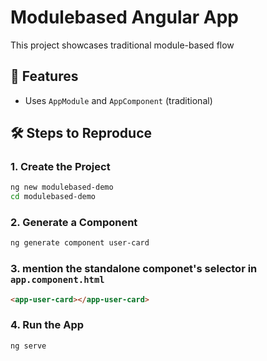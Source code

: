# Modulebased Angular App

This project showcases traditional module-based flow

## 🚀 Features

- Uses `AppModule` and `AppComponent` (traditional)

## 🛠️ Steps to Reproduce

### 1. Create the Project
```bash
ng new modulebased-demo
cd modulebased-demo
```

### 2. Generate a Component
```bash
ng generate component user-card
```

### 3. mention the standalone componet's selector in `app.component.html`
```html
<app-user-card></app-user-card>
```

### 4. Run the App
```bash
ng serve
```
